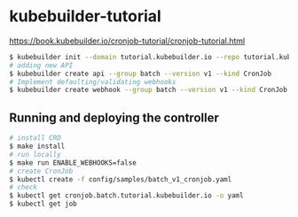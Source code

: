 # kubebuilder-tutorial

<https://book.kubebuilder.io/cronjob-tutorial/cronjob-tutorial.html>

```zsh
$ kubebuilder init --domain tutorial.kubebuilder.io --repo tutorial.kubebuilder.io/kubebuilder-tutorial
# adding new API
$ kubebuilder create api --group batch --version v1 --kind CronJob
# Implement defaulting/validating webhooks
$ kubebuilder create webhook --group batch --version v1 --kind CronJob --defaulting --programmatic-validation
```

## Running and deploying the controller

```zsh
# install CRD
$ make install
# run locally
$ make run ENABLE_WEBHOOKS=false
# create CronJob
$ kubectl create -f config/samples/batch_v1_cronjob.yaml
# check
$ kubectl get cronjob.batch.tutorial.kubebuilder.io -o yaml
$ kubectl get job
```
